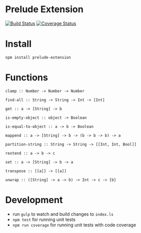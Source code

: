 Prelude Extension
=============================================

[![Build Status](https://travis-ci.org/furqanZafar/prelude-extension.svg?branch=master)](https://travis-ci.org/furqanZafar/prelude-extension)
[![Coverage Status](https://coveralls.io/repos/furqanZafar/prelude-extension/badge.svg?branch=master&service=github)](https://coveralls.io/github/furqanZafar/prelude-extension?branch=master)

# Install
`npm install prelude-extension`

# Functions
`clamp :: Number -> Number -> Number`

`find-all :: String -> String -> Int -> [Int]`

`get :: a -> [String] -> b`

`is-empty-object :: object -> Boolean`

`is-equal-to-object :: a -> b -> Boolean`

`mappend :: a -> [String] -> b -> (b -> b -> b) -> a` 

`partition-string :: String -> String -> [[Int, Int, Bool]]`

`rextend :: a -> b -> c`

`set :: a -> [String] -> b -> a`

`transpose :: [[a]] -> [[a]]`

`unwrap :: ([String] -> a -> b) -> Int -> c -> [b]`

# Development
* run `gulp` to watch and build changes to `index.ls`
* `npm test` for running unit tests
* `npm run coverage` for running unit tests with code coverage